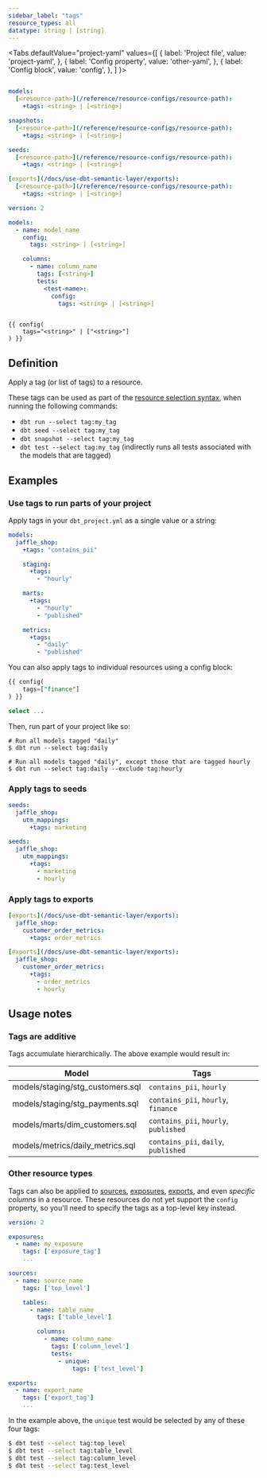 ```yaml
---
sidebar_label: "tags"
resource_types: all
datatype: string | [string]
---
```


<Tabs
  defaultValue="project-yaml"
  values={[
    { label: 'Project file', value: 'project-yaml', },
    { label: 'Config property', value: 'other-yaml', },
    { label: 'Config block', value: 'config', },
  ]
}>
<TabItem value="project-yaml">

<File name='dbt_project.yml'>

```yml

models:
  [<resource-path>](/reference/resource-configs/resource-path):
    +tags: <string> | [<string>]

snapshots:
  [<resource-path>](/reference/resource-configs/resource-path):
    +tags: <string> | [<string>]

seeds:
  [<resource-path>](/reference/resource-configs/resource-path):
    +tags: <string> | [<string>]

[exports](/docs/use-dbt-semantic-layer/exports):
  [<resource-path>](/reference/resource-configs/resource-path):
    +tags: <string> | [<string>]

```

</File>
</TabItem>

<TabItem value="other-yaml">

<File name='models/resources.yml'>

```yml
version: 2

models:
  - name: model_name
    config:
      tags: <string> | [<string>]

    columns:
      - name: column_name
        tags: [<string>]
        tests:
          <test-name>:
            config:
              tags: <string> | [<string>]
```

</File>
</TabItem>


<TabItem value="config">

```jinja

{{ config(
    tags="<string>" | ["<string>"]
) }}

```

</TabItem>

</Tabs>

## Definition
Apply a tag (or list of tags) to a resource.

These tags can be used as part of the [resource selection syntax](/reference/node-selection/syntax), when running the following commands:
- `dbt run --select tag:my_tag`
- `dbt seed --select tag:my_tag`
- `dbt snapshot --select tag:my_tag`
- `dbt test --select tag:my_tag` (indirectly runs all tests associated with the models that are tagged)

## Examples
### Use tags to run parts of your project

Apply tags in your `dbt_project.yml` as a single value or a string:

<File name='dbt_project.yml'>

```yml
models:
  jaffle_shop:
    +tags: "contains_pii"

    staging:
      +tags:
        - "hourly"

    marts:
      +tags:
        - "hourly"
        - "published"

    metrics:
      +tags:
        - "daily"
        - "published"

```

</File>

You can also apply tags to individual resources using a config block:

<File name='models/staging/stg_payments.sql'>

```sql
{{ config(
    tags=["finance"]
) }}

select ...

```

</File>

Then, run part of your project like so:

```
# Run all models tagged "daily"
$ dbt run --select tag:daily

# Run all models tagged "daily", except those that are tagged hourly
$ dbt run --select tag:daily --exclude tag:hourly
```

### Apply tags to seeds

<File name='dbt_project.yml'>

```yml
seeds:
  jaffle_shop:
    utm_mappings:
      +tags: marketing
```

</File>

<File name='dbt_project.yml'>

```yml
seeds:
  jaffle_shop:
    utm_mappings:
      +tags:
        - marketing
        - hourly
```

</File>

### Apply tags to exports

<File name='dbt_project.yml'>

```yml
[exports](/docs/use-dbt-semantic-layer/exports):
  jaffle_shop:
    customer_order_metrics:
      +tags: order_metrics
```

</File>

<File name='dbt_project.yml'>

```yml
[exports](/docs/use-dbt-semantic-layer/exports):
  jaffle_shop:
    customer_order_metrics:
      +tags:
        - order_metrics
        - hourly
```

</File>

## Usage notes

### Tags are additive
Tags accumulate hierarchically. The above example would result in:

| Model                            | Tags                                  |
| -------------------------------- | ------------------------------------- |
| models/staging/stg_customers.sql | `contains_pii`, `hourly`              |
| models/staging/stg_payments.sql  | `contains_pii`, `hourly`, `finance`   |
| models/marts/dim_customers.sql   | `contains_pii`, `hourly`, `published` |
| models/metrics/daily_metrics.sql | `contains_pii`, `daily`, `published`  |

### Other resource types

Tags can also be applied to [sources](/docs/build/sources), [exposures](/docs/build/exposures), [exports](/docs/use-dbt-semantic-layer/exports), and even _specific columns_ in a resource.
These resources do not yet support the `config` property, so you'll need to specify
the tags as a top-level key instead.

<File name='models/schema.yml'>

```yml
version: 2

exposures:
  - name: my_exposure
    tags: ['exposure_tag']
    ...

sources:
  - name: source_name
    tags: ['top_level']

    tables:
      - name: table_name
        tags: ['table_level']

        columns:
          - name: column_name
            tags: ['column_level']
            tests:
              - unique:
                  tags: ['test_level']

exports:
  - name: export_name
    tags: ['export_tag']
    ...
```

</File>

In the example above, the `unique` test would be selected by any of these four tags:
```bash
$ dbt test --select tag:top_level
$ dbt test --select tag:table_level
$ dbt test --select tag:column_level
$ dbt test --select tag:test_level
```
